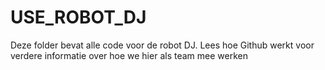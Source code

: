 # USE_ROBOT_DJ
Deze folder bevat alle code voor de robot DJ. Lees hoe Github werkt voor verdere informatie over hoe we hier als team mee werken

